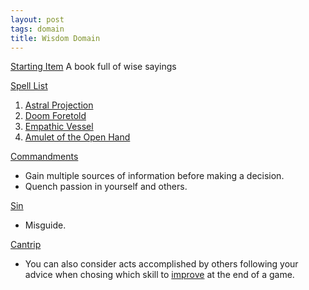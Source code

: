 ```yaml
---
layout: post
tags: domain
title: Wisdom Domain
---
```


<ins>Starting Item</ins>
A book full of wise sayings

<ins>Spell List</ins>
1. [Astral Projection](/2020/11/13/astral-projection/)
1. [Doom Foretold](/2020/11/13/doom-foretold/)
1. [Empathic Vessel](/2020/11/13/empathic-vessel/)
1. [Amulet of the Open Hand](/2020/11/13/amulet-of-the-open-hand/)

<ins>Commandments</ins>
- Gain multiple sources of information before making a decision.
- Quench passion in yourself and others.

<ins>Sin</ins>
- Misguide.

<ins>Cantrip</ins>
- You can also consider acts accomplished by others following your advice when chosing which skill to [improve](/2020/11/10/extra-rules#heroism--scars) at the end of a game.
